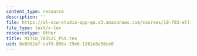 ```yaml
---
content_type: resource
description: ''
file: https://ol-ocw-studio-app-qa.s3.amazonaws.com/courses/18-783-elliptic-curves-spring-2021/8e89d2afcaf9856a29e61261e8a56ce0_MIT18_783S21_PS9.tex
file_type: text/x-tex
resourcetype: Other
title: MIT18_783S21_PS9.tex
uid: 8e89d2af-caf9-856a-29e6-1261e8a56ce0
---
```

